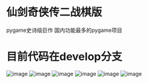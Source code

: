 # 仙剑奇侠传二战棋版
pygame史诗级巨作 
国内功能最多的pygame项目 

# 目前代码在develop分支


![image](https://github.com/zxf20180725/pal2slg/blob/develop/doc/1.jpg)
![image](https://github.com/zxf20180725/pal2slg/blob/develop/doc/2.jpg)
![image](https://github.com/zxf20180725/pal2slg/blob/develop/doc/3.jpg)
![image](https://github.com/zxf20180725/pal2slg/blob/develop/doc/4.jpg)
![image](https://github.com/zxf20180725/pal2slg/blob/develop/doc/5.jpg)
![image](https://github.com/zxf20180725/pal2slg/blob/develop/doc/6.jpg)
